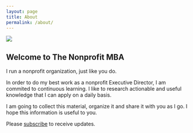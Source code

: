 ```yaml
---
layout: page
title: About
permalink: /about/
---
```


<img src="{{ site.baseurl }}/assets/logo.png">

## Welcome to The Nonprofit MBA
I run a nonprofit organization, just like you do.

In order to do my best work as a nonprofit Executive Director, I am commited to continuous learning. I like to research actionable and useful knowledge that I can apply on a daily basis.

I am going to collect this material, organize it and share it with you as I go. I hope this information is useful to you.

Please [subscribe][mailchimp] to receive updates.

[mailchimp]: http://eepurl.com/cCHplb
